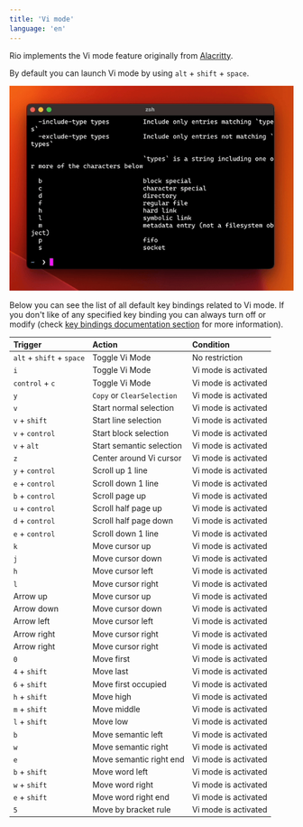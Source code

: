 ```yaml
---
title: 'Vi mode'
language: 'en'
---
```


Rio implements the Vi mode feature originally from [Alacritty](https://github.com/alacritty/alacritty/blob/master/docs/features.md#vi-mode).

By default you can launch Vi mode by using `alt` + `shift` + `space`.

![Demo Vi mode](../../static/assets/features/demo-vi-mode.gif)

Below you can see the list of all default key bindings related to Vi mode. If you don't like of any specified key binding you can always turn off or modify (check [key bindings documentation section](/rio/docs/documentation/key-bindings) for more information).

| Trigger                   | Action                     | Condition            |
| :------------------------ | :------------------------- | :------------------- |
| `alt` + `shift` + `space` | Toggle Vi Mode             | No restriction       |
| `i`                       | Toggle Vi Mode             | Vi mode is activated |
| `control` + `c`           | Toggle Vi Mode             | Vi mode is activated |
| `y`                       | `Copy` or `ClearSelection` | Vi mode is activated |
| `v`                       | Start normal selection     | Vi mode is activated |
| `v` + `shift`             | Start line selection       | Vi mode is activated |
| `v` + `control`           | Start block selection      | Vi mode is activated |
| `v` + `alt`               | Start semantic selection   | Vi mode is activated |
| `z`                       | Center around Vi cursor    | Vi mode is activated |
| `y` + `control`           | Scroll up 1 line           | Vi mode is activated |
| `e` + `control`           | Scroll down 1 line         | Vi mode is activated |
| `b` + `control`           | Scroll page up             | Vi mode is activated |
| `u` + `control`           | Scroll half page up        | Vi mode is activated |
| `d` + `control`           | Scroll half page down      | Vi mode is activated |
| `e` + `control`           | Scroll down 1 line         | Vi mode is activated |
| `k`                       | Move cursor up             | Vi mode is activated |
| `j`                       | Move cursor down           | Vi mode is activated |
| `h`                       | Move cursor left           | Vi mode is activated |
| `l`                       | Move cursor right          | Vi mode is activated |
| Arrow up                  | Move cursor up             | Vi mode is activated |
| Arrow down                | Move cursor down           | Vi mode is activated |
| Arrow left                | Move cursor left           | Vi mode is activated |
| Arrow right               | Move cursor right          | Vi mode is activated |
| Arrow right               | Move cursor right          | Vi mode is activated |
| `0`                       | Move first                 | Vi mode is activated |
| `4` + `shift`             | Move last                  | Vi mode is activated |
| `6` + `shift`             | Move first occupied        | Vi mode is activated |
| `h` + `shift`             | Move high                  | Vi mode is activated |
| `m` + `shift`             | Move middle                | Vi mode is activated |
| `l` + `shift`             | Move low                   | Vi mode is activated |
| `b`                       | Move semantic left         | Vi mode is activated |
| `w`                       | Move semantic right        | Vi mode is activated |
| `e`                       | Move semantic right end    | Vi mode is activated |
| `b` + `shift`             | Move word left             | Vi mode is activated |
| `w` + `shift`             | Move word right            | Vi mode is activated |
| `e` + `shift`             | Move word right end        | Vi mode is activated |
| `5`                       | Move by bracket rule       | Vi mode is activated |
